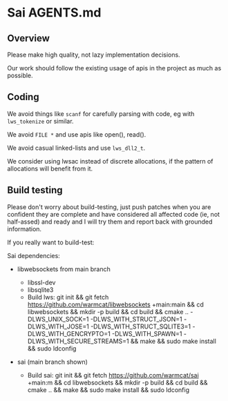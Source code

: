 # Sai AGENTS.md

## Overview

Please make high quality, not lazy implementation decisions.

Our work should follow the existing usage of apis in the project as much as possible.

## Coding

We avoid things like `scanf` for carefully parsing with code, eg with `lws_tokenize` or similar.

We avoid `FILE *` and use apis like open(), read().

We avoid casual linked-lists and use `lws_dll2_t`.

We consider using lwsac instead of discrete allocations, if the pattern of allocations will benefit from it.

## Build testing

Please don't worry about build-testing, just push patches when you are confident they are complete and have considered all affected code (ie, not half-assed) and ready and I will try them and report back with grounded information.

If you really want to build-test:

Sai dependencies:

 - libwebsockets from main branch
    - libssl-dev
    - libsqlite3
    - Build lws:  git init && git fetch https://github.com/warmcat/libwebsockets +main:main && cd libwebsockets && mkdir -p build && cd build && cmake .. -DLWS_UNIX_SOCK=1 -DLWS_WITH_STRUCT_JSON=1 -DLWS_WITH_JOSE=1 -DLWS_WITH_STRUCT_SQLITE3=1 -DLWS_WITH_GENCRYPTO=1 -DLWS_WITH_SPAWN=1 -DLWS_WITH_SECURE_STREAMS=1 && make && sudo make install && sudo ldconfig

 - sai (main branch shown)
    - Build sai:  git init && git fetch https://github.com/warmcat/sai +main:m && cd libwebsockets && mkdir -p build && cd build && cmake .. && make && sudo make install && sudo ldconfig


